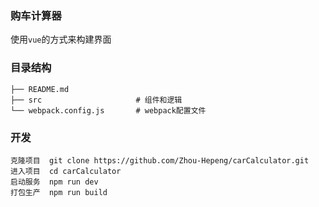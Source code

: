 ### 购车计算器

使用`vue`的方式来构建界面

### 目录结构

```
├── README.md
├── src                     # 组件和逻辑
└── webpack.config.js       # webpack配置文件
```


### 开发

```
克隆项目  git clone https://github.com/Zhou-Hepeng/carCalculator.git
进入项目  cd carCalculator
启动服务  npm run dev
打包生产  npm run build
```